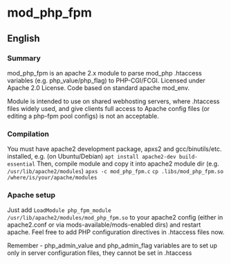 # mod_php_fpm

## English

### Summary

mod_php_fpm is an apache 2.x module to parse mod_php .htaccess variables (e.g. php_value/php_flag) to PHP-CGI/FCGI. Licensed under Apache 2.0 License. Code based on standard apache mod_env.

Module is intended to use on shared webhosting servers, where .htaccess files widely used, and give clients full access to Apache config files (or editing a php-fpm pool configs) is not an acceptable.

### Compilation

You must have apache2 development package, apxs2 and gcc/binutils/etc. installed, e.g. (on Ubuntu/Debian)
`apt install apache2-dev build-essential`
Then, compile module and copy it into apache2 module dir (e.g. `/usr/lib/apache2/modules`)
`apxs -c mod_php_fpm.c`
`cp .libs/mod_php_fpm.so /where/is/your/apache/modules`

### Apache setup

Just add `LoadModule php_fpm_module /usr/lib/apache2/modules/mod_php_fpm.so` to your apache2 config (either in apache2.conf or via mods-available/mods-enabled dirs) and restart apache. Feel free to add PHP configuration directives in .htaccess files now.

Remember - php_admin_value and php_admin_flag variables are to set up only in server configuration files, they cannot be set in .htaccess

